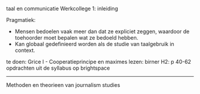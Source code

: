 
taal en communicatie
Werkcollege 1: inleiding


Pragmatiek:
- Mensen bedoelen vaak meer dan dat ze expliciet zeggen, waardoor de toehoorder moet bepalen wat ze bedoeld hebben.
- Kan globaal gedefinieerd worden als de studie van taalgebruik in context.

te doen:
Grice I - Cooperatieprincipe en maximes
lezen: birner H2: p 40-62
opdrachten uit de syllabus op brightspace


----

Methoden en theorieen van journalism studies



